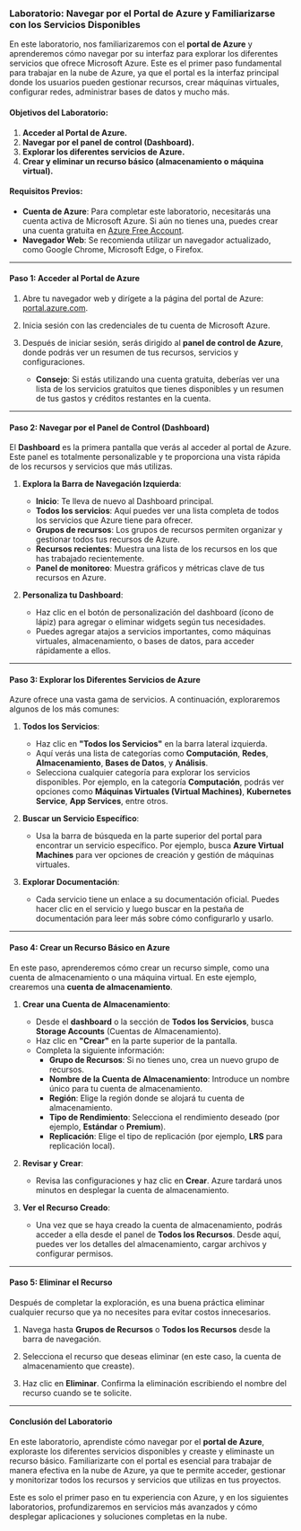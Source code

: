 ### Laboratorio: Navegar por el Portal de Azure y Familiarizarse con los Servicios Disponibles

En este laboratorio, nos familiarizaremos con el **portal de Azure** y aprenderemos cómo navegar por su interfaz para explorar los diferentes servicios que ofrece Microsoft Azure. Este es el primer paso fundamental para trabajar en la nube de Azure, ya que el portal es la interfaz principal donde los usuarios pueden gestionar recursos, crear máquinas virtuales, configurar redes, administrar bases de datos y mucho más.

#### Objetivos del Laboratorio:
1. **Acceder al Portal de Azure.**
2. **Navegar por el panel de control (Dashboard).**
3. **Explorar los diferentes servicios de Azure.**
4. **Crear y eliminar un recurso básico (almacenamiento o máquina virtual).**

#### Requisitos Previos:
- **Cuenta de Azure**: Para completar este laboratorio, necesitarás una cuenta activa de Microsoft Azure. Si aún no tienes una, puedes crear una cuenta gratuita en [Azure Free Account](https://azure.microsoft.com/es-es/free/).
- **Navegador Web**: Se recomienda utilizar un navegador actualizado, como Google Chrome, Microsoft Edge, o Firefox.

---

#### Paso 1: Acceder al Portal de Azure

1. Abre tu navegador web y dirígete a la página del portal de Azure: [portal.azure.com](https://portal.azure.com).
   
2. Inicia sesión con las credenciales de tu cuenta de Microsoft Azure.

3. Después de iniciar sesión, serás dirigido al **panel de control de Azure**, donde podrás ver un resumen de tus recursos, servicios y configuraciones.

   - **Consejo**: Si estás utilizando una cuenta gratuita, deberías ver una lista de los servicios gratuitos que tienes disponibles y un resumen de tus gastos y créditos restantes en la cuenta.

---

#### Paso 2: Navegar por el Panel de Control (Dashboard)

El **Dashboard** es la primera pantalla que verás al acceder al portal de Azure. Este panel es totalmente personalizable y te proporciona una vista rápida de los recursos y servicios que más utilizas.

1. **Explora la Barra de Navegación Izquierda**:
   - **Inicio**: Te lleva de nuevo al Dashboard principal.
   - **Todos los servicios**: Aquí puedes ver una lista completa de todos los servicios que Azure tiene para ofrecer.
   - **Grupos de recursos**: Los grupos de recursos permiten organizar y gestionar todos tus recursos de Azure.
   - **Recursos recientes**: Muestra una lista de los recursos en los que has trabajado recientemente.
   - **Panel de monitoreo**: Muestra gráficos y métricas clave de tus recursos en Azure.

2. **Personaliza tu Dashboard**:
   - Haz clic en el botón de personalización del dashboard (ícono de lápiz) para agregar o eliminar widgets según tus necesidades.
   - Puedes agregar atajos a servicios importantes, como máquinas virtuales, almacenamiento, o bases de datos, para acceder rápidamente a ellos.

---

#### Paso 3: Explorar los Diferentes Servicios de Azure

Azure ofrece una vasta gama de servicios. A continuación, exploraremos algunos de los más comunes:

1. **Todos los Servicios**:
   - Haz clic en **"Todos los Servicios"** en la barra lateral izquierda.
   - Aquí verás una lista de categorías como **Computación**, **Redes**, **Almacenamiento**, **Bases de Datos**, y **Análisis**.
   - Selecciona cualquier categoría para explorar los servicios disponibles. Por ejemplo, en la categoría **Computación**, podrás ver opciones como **Máquinas Virtuales (Virtual Machines)**, **Kubernetes Service**, **App Services**, entre otros.

2. **Buscar un Servicio Específico**:
   - Usa la barra de búsqueda en la parte superior del portal para encontrar un servicio específico. Por ejemplo, busca **Azure Virtual Machines** para ver opciones de creación y gestión de máquinas virtuales.

3. **Explorar Documentación**:
   - Cada servicio tiene un enlace a su documentación oficial. Puedes hacer clic en el servicio y luego buscar en la pestaña de documentación para leer más sobre cómo configurarlo y usarlo.

---

#### Paso 4: Crear un Recurso Básico en Azure

En este paso, aprenderemos cómo crear un recurso simple, como una cuenta de almacenamiento o una máquina virtual. En este ejemplo, crearemos una **cuenta de almacenamiento**.

1. **Crear una Cuenta de Almacenamiento**:
   - Desde el **dashboard** o la sección de **Todos los Servicios**, busca **Storage Accounts** (Cuentas de Almacenamiento).
   - Haz clic en **"Crear"** en la parte superior de la pantalla.
   - Completa la siguiente información:
     - **Grupo de Recursos**: Si no tienes uno, crea un nuevo grupo de recursos.
     - **Nombre de la Cuenta de Almacenamiento**: Introduce un nombre único para tu cuenta de almacenamiento.
     - **Región**: Elige la región donde se alojará tu cuenta de almacenamiento.
     - **Tipo de Rendimiento**: Selecciona el rendimiento deseado (por ejemplo, **Estándar** o **Premium**).
     - **Replicación**: Elige el tipo de replicación (por ejemplo, **LRS** para replicación local).

2. **Revisar y Crear**:
   - Revisa las configuraciones y haz clic en **Crear**. Azure tardará unos minutos en desplegar la cuenta de almacenamiento.

3. **Ver el Recurso Creado**:
   - Una vez que se haya creado la cuenta de almacenamiento, podrás acceder a ella desde el panel de **Todos los Recursos**. Desde aquí, puedes ver los detalles del almacenamiento, cargar archivos y configurar permisos.

---

#### Paso 5: Eliminar el Recurso

Después de completar la exploración, es una buena práctica eliminar cualquier recurso que ya no necesites para evitar costos innecesarios.

1. Navega hasta **Grupos de Recursos** o **Todos los Recursos** desde la barra de navegación.
   
2. Selecciona el recurso que deseas eliminar (en este caso, la cuenta de almacenamiento que creaste).

3. Haz clic en **Eliminar**. Confirma la eliminación escribiendo el nombre del recurso cuando se te solicite.

---

#### Conclusión del Laboratorio

En este laboratorio, aprendiste cómo navegar por el **portal de Azure**, exploraste los diferentes servicios disponibles y creaste y eliminaste un recurso básico. Familiarizarte con el portal es esencial para trabajar de manera efectiva en la nube de Azure, ya que te permite acceder, gestionar y monitorizar todos los recursos y servicios que utilizas en tus proyectos.

Este es solo el primer paso en tu experiencia con Azure, y en los siguientes laboratorios, profundizaremos en servicios más avanzados y cómo desplegar aplicaciones y soluciones completas en la nube.